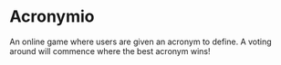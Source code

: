 # Acronymio

An online game where users are given an acronym to define. A voting around will commence where the best acronym wins!
